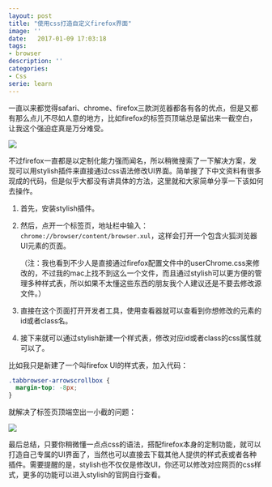 ```yaml
---
layout: post
title: "使用css打造自定义firefox界面"
image: ''
date:   2017-01-09 17:03:18
tags:
- browser
description: ''
categories:
- Css
serie: learn
---
```


一直以来都觉得safari、chrome、firefox三款浏览器都各有各的优点，但是又都有那么点儿不尽如人意的地方，比如firefox的标签页顶端总是留出来一截空白，让我这个强迫症真是万分难受。

<img src="http://res.cloudinary.com/dxmlgmzb7/image/upload/v1483953337/blog/Screen_Shot_2017-01-09_at_17.09.37.png" />

不过firefox一直都是以定制化能力强而闻名，所以稍微搜索了一下解决方案，发现可以用stylish插件来直接通过css语法修改UI界面。简单搜了下中文资料有很多现成的代码，但是似乎大都没有讲具体的方法，这里就和大家简单分享一下该如何去操作。

1. 首先，安装stylish插件。


2. 然后，点开一个标签页，地址栏中输入：`chrome://browser/content/browser.xul`，这样会打开一个包含火狐浏览器UI元素的页面。

   （注：我也看到不少人是直接通过firefox配置文件中的userChrome.css来修改的，不过我的mac上找不到这么一个文件，而且通过stylish可以更方便的管理多种样式表，所以如果不太懂这些东西的朋友我个人建议还是不要去修改源文件。）

3. 直接在这个页面打开开发者工具，使用查看器就可以查看到你想修改的元素的id或者class名。


4. 接下来就可以通过stylish新建一个样式表，修改对应id或者class的css属性就可以了。

比如我只是新建了一个叫firefox UI的样式表，加入代码：

```css
.tabbrowser-arrowscrollbox {
  margin-top: -8px;
}
```

就解决了标签页顶端空出一小截的问题：

<img src="http://res.cloudinary.com/dxmlgmzb7/image/upload/v1483953901/blog/Screen_Shot_2017-01-09_at_17.24.40.png" />

最后总结，只要你稍微懂一点点css的语法，搭配firefox本身的定制功能，就可以打造自己专属的UI界面了，当然也可以直接去下载其他人提供的样式表或者各种插件。需要提醒的是，stylish也不仅仅是修改UI，你还可以修改对应网页的css样式，更多的功能可以进入stylish的官网自行查看。